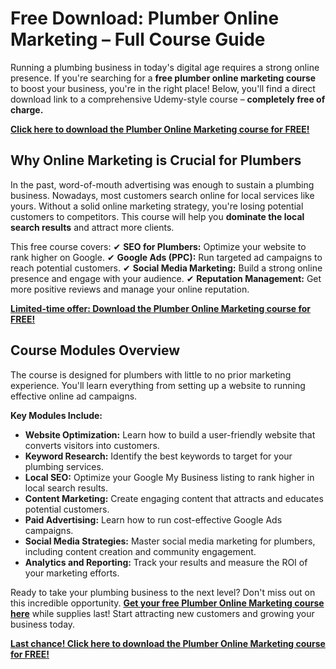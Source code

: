 # Free Download: Plumber Online Marketing – Full Course Guide

Running a plumbing business in today's digital age requires a strong online presence. If you're searching for a **free plumber online marketing course** to boost your business, you're in the right place! Below, you'll find a direct download link to a comprehensive Udemy-style course – **completely free of charge.**

[**Click here to download the Plumber Online Marketing course for FREE!**](https://udemywork.com/plumber-online-marketing)

## Why Online Marketing is Crucial for Plumbers

In the past, word-of-mouth advertising was enough to sustain a plumbing business. Nowadays, most customers search online for local services like yours. Without a solid online marketing strategy, you're losing potential customers to competitors. This course will help you **dominate the local search results** and attract more clients.

This free course covers:
✔ **SEO for Plumbers:** Optimize your website to rank higher on Google.
✔ **Google Ads (PPC):** Run targeted ad campaigns to reach potential customers.
✔ **Social Media Marketing:** Build a strong online presence and engage with your audience.
✔ **Reputation Management:** Get more positive reviews and manage your online reputation.

[**Limited-time offer: Download the Plumber Online Marketing course for FREE!**](https://udemywork.com/plumber-online-marketing)

## Course Modules Overview

The course is designed for plumbers with little to no prior marketing experience. You'll learn everything from setting up a website to running effective online ad campaigns.

**Key Modules Include:**

*   **Website Optimization:** Learn how to build a user-friendly website that converts visitors into customers.
*   **Keyword Research:** Identify the best keywords to target for your plumbing services.
*   **Local SEO:** Optimize your Google My Business listing to rank higher in local search results.
*   **Content Marketing:** Create engaging content that attracts and educates potential customers.
*   **Paid Advertising:** Learn how to run cost-effective Google Ads campaigns.
*   **Social Media Strategies:** Master social media marketing for plumbers, including content creation and community engagement.
*   **Analytics and Reporting:** Track your results and measure the ROI of your marketing efforts.

Ready to take your plumbing business to the next level? Don't miss out on this incredible opportunity. **[Get your free Plumber Online Marketing course here](https://udemywork.com/plumber-online-marketing)** while supplies last! Start attracting new customers and growing your business today.

[**Last chance! Click here to download the Plumber Online Marketing course for FREE!**](https://udemywork.com/plumber-online-marketing)
